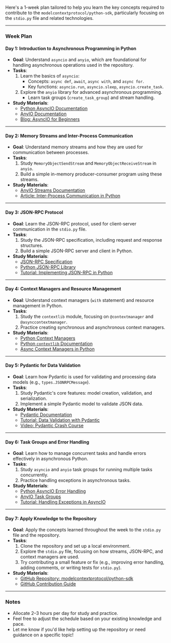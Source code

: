 Here's a 1-week plan tailored to help you learn the key concepts required to contribute to the `modelcontextprotocol/python-sdk`, particularly focusing on the `stdio.py` file and related technologies.

---

### **Week Plan**

#### **Day 1: Introduction to Asynchronous Programming in Python**
- **Goal**: Understand `asyncio` and `anyio`, which are foundational for handling asynchronous operations used in the repository.
- **Tasks**:
  1. Learn the basics of `asyncio`:
     - Concepts: `async def`, `await`, `async with`, and `async for`.
     - Key functions: `asyncio.run`, `asyncio.sleep`, `asyncio.create_task`.
  2. Explore the `anyio` library for advanced asynchronous programming.
     - Learn task groups (`create_task_group`) and stream handling.
- **Study Materials**:
  - [Python AsyncIO Documentation](https://docs.python.org/3/library/asyncio.html)
  - [AnyIO Documentation](https://anyio.readthedocs.io/en/stable/)
  - [Blog: AsyncIO for Beginners](https://realpython.com/async-io-python/)

---

#### **Day 2: Memory Streams and Inter-Process Communication**
- **Goal**: Understand memory streams and how they are used for communication between processes.
- **Tasks**:
  1. Study `MemoryObjectSendStream` and `MemoryObjectReceiveStream` in `anyio`.
  2. Build a simple in-memory producer-consumer program using these streams.
- **Study Materials**:
  - [AnyIO Streams Documentation](https://anyio.readthedocs.io/en/stable/streams.html)
  - [Article: Inter-Process Communication in Python](https://realpython.com/python-concurrency/)

---

#### **Day 3: JSON-RPC Protocol**
- **Goal**: Learn the JSON-RPC protocol, used for client-server communication in the `stdio.py` file.
- **Tasks**:
  1. Study the JSON-RPC specification, including request and response structures.
  2. Build a simple JSON-RPC server and client in Python.
- **Study Materials**:
  - [JSON-RPC Specification](https://www.jsonrpc.org/specification)
  - [Python JSON-RPC Library](https://pypi.org/project/jsonrpcserver/)
  - [Tutorial: Implementing JSON-RPC in Python](https://towardsdatascience.com/json-rpc-in-python-d7b7232d6a5b)

---

#### **Day 4: Context Managers and Resource Management**
- **Goal**: Understand context managers (`with` statement) and resource management in Python.
- **Tasks**:
  1. Study the `contextlib` module, focusing on `@contextmanager` and `@asynccontextmanager`.
  2. Practice creating synchronous and asynchronous context managers.
- **Study Materials**:
  - [Python Context Managers](https://realpython.com/python-with-statement/)
  - [Python `contextlib` Documentation](https://docs.python.org/3/library/contextlib.html)
  - [Async Context Managers in Python](https://rednafi.github.io/reflections/async-context-manager-python.html)

---

#### **Day 5: Pydantic for Data Validation**
- **Goal**: Learn how Pydantic is used for validating and processing data models (e.g., `types.JSONRPCMessage`).
- **Tasks**:
  1. Study Pydantic's core features: model creation, validation, and serialization.
  2. Implement a simple Pydantic model to validate JSON data.
- **Study Materials**:
  - [Pydantic Documentation](https://docs.pydantic.dev/)
  - [Tutorial: Data Validation with Pydantic](https://towardsdatascience.com/introducing-pydantic-data-validation-and-settings-management-d4a5c7c5b981)
  - [Video: Pydantic Crash Course](https://www.youtube.com/watch?v=6z71cP4Rjts)

---

#### **Day 6: Task Groups and Error Handling**
- **Goal**: Learn how to manage concurrent tasks and handle errors effectively in asynchronous Python.
- **Tasks**:
  1. Study `asyncio` and `anyio` task groups for running multiple tasks concurrently.
  2. Practice handling exceptions in asynchronous tasks.
- **Study Materials**:
  - [Python AsyncIO Error Handling](https://docs.python.org/3/library/asyncio-exceptions.html)
  - [AnyIO Task Groups](https://anyio.readthedocs.io/en/stable/task-groups.html)
  - [Tutorial: Handling Exceptions in AsyncIO](https://medium.com/python-pandemonium/python-3-6-improved-handling-of-ctrl-c-in-asyncio-coroutines-a72136a52dd1)

---

#### **Day 7: Apply Knowledge to the Repository**
- **Goal**: Apply the concepts learned throughout the week to the `stdio.py` file and the repository.
- **Tasks**:
  1. Clone the repository and set up a local environment.
  2. Explore the `stdio.py` file, focusing on how streams, JSON-RPC, and context managers are used.
  3. Try contributing a small feature or fix (e.g., improving error handling, adding comments, or writing tests for `stdio.py`).
- **Study Materials**:
  - [GitHub Repository: modelcontextprotocol/python-sdk](https://github.com/modelcontextprotocol/python-sdk)
  - [GitHub Contribution Guide](https://docs.github.com/en/get-started/quickstart/contributing-to-projects)

---

### Notes
- Allocate 2–3 hours per day for study and practice.
- Feel free to adjust the schedule based on your existing knowledge and pace.
- Let me know if you'd like help setting up the repository or need guidance on a specific topic!